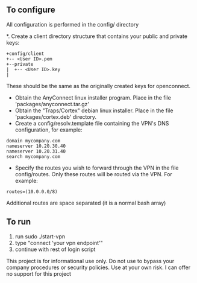 ## To configure

All configuration is performed in the config/ directory

*. Create a client directory structure that contains your public and private keys:
```
+config/client
+-- <User ID>.pem
+--private
|  +-- <User ID>.key 
|
```

These should be the same as the originally created keys for openconnect.

* Obtain the AnyConnect linux installer program. Place in the file 'packages/anyconnect.tar.gz'
* Obtain the "Traps/Cortex" debian linux installer. Place in the file 'packages/cortex.deb' directory. 
* Create a config/resolv.template file containing the VPN's DNS configuration, for example:
```
domain mycompany.com
nameserver 10.20.30.40
nameserver 10.20.31.40
search mycompany.com
```
* Specify the routes you wish to forward through the VPN in the file config/routes. Only these routes will
be routed via the VPN. For example:
```
routes=(10.0.0.0/8)
```
Additional routes are space separated (it is a normal bash array)

## To run

1. run sudo ./start-vpn
1. type "connect 'your vpn endpoint'"
1. continue with rest of login script 

This project is for informational use only. Do not use to bypass your company procedures or security policies. Use at your own risk. I can offer no support for this project 
